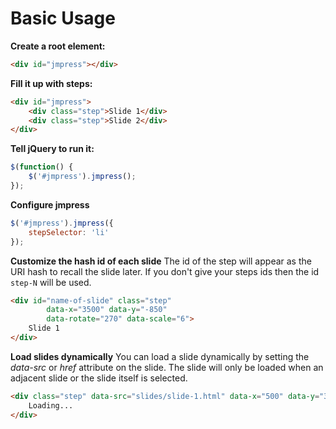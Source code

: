 # Basic Usage

**Create a root element:**

```html
<div id="jmpress"></div>
```

**Fill it up with steps:**

```html
<div id="jmpress">
	<div class="step">Slide 1</div>
	<div class="step">Slide 2</div>
</div>
```

**Tell jQuery to run it:**

```javascript
$(function() {
	$('#jmpress').jmpress();
});
```

**Configure jmpress**

```javascript
$('#jmpress').jmpress({
	stepSelector: 'li'
});
```

**Customize the hash id of each slide**
The id of the step will appear as the URI hash to recall the slide later. If you don't give your steps ids then the id `step-N` will be used.

```html
<div id="name-of-slide" class="step" 
		data-x="3500" data-y="-850" 
		data-rotate="270" data-scale="6">
	Slide 1
</div>
```

**Load slides dynamically**
You can load a slide dynamically by setting the *data-src* or *href* attribute on the slide. The slide will only be loaded when an adjacent slide or the slide itself is selected.

```html
<div class="step" data-src="slides/slide-1.html" data-x="500" data-y="300">
	Loading...
</div>
```
